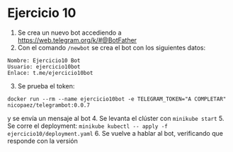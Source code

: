 # Ejercicio 10

1. Se crea un nuevo bot accediendo a https://web.telegram.org/k/#@BotFather
2. Con el comando `/newbot` se crea el bot con los siguientes datos:
```
Nombre: Ejercicio10 Bot
Usuario: ejercicio10bot
Enlace: t.me/ejercicio10bot
```
3. Se prueba el token:
```
docker run --rm --name ejercicio10bot -e TELEGRAM_TOKEN="A COMPLETAR" nicopaez/telegrambot:0.0.7
```
y se envía un mensaje al bot
4. Se levanta el clúster con `minikube start`
5. Se corre el deployment: `minikube kubectl -- apply -f ejercicio10/deployment.yaml`
6. Se vuelve a hablar al bot, verificando que responde con la versión
